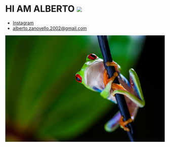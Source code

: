 # HI AM ALBERTO <img src="https://komarev.com/ghpvc/?username=ZanovelloAlberto&label=Profile%20views&color=b60eb1&style=flat"  />
* [Instagram](https://www.instagram.com/albertozanovello_/)
* alberto.zanovello.2002@gmail.com

<img src="pic/frog.jpg"></img>








